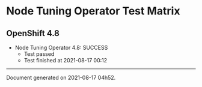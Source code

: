 
Node Tuning Operator Test Matrix
================================

OpenShift 4.8
-------------


* Node Tuning Operator 4.8: SUCCESS
  - Test passed
  - Test finished at 2021-08-17 00:12


---
Document generated on 2021-08-17 04h52.
